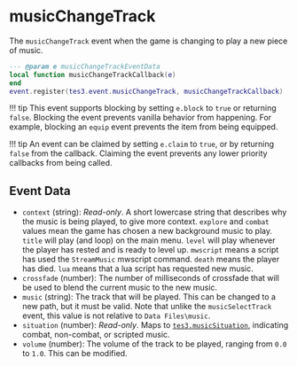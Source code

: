 # musicChangeTrack
<div class="search_terms" style="display: none">musicchangetrack</div>

<!---
	This file is autogenerated. Do not edit this file manually. Your changes will be ignored.
	More information: https://github.com/MWSE/MWSE/tree/master/docs
-->

The `musicChangeTrack` event when the game is changing to play a new piece of music.

```lua
--- @param e musicChangeTrackEventData
local function musicChangeTrackCallback(e)
end
event.register(tes3.event.musicChangeTrack, musicChangeTrackCallback)
```

!!! tip
	This event supports blocking by setting `e.block` to `true` or returning `false`. Blocking the event prevents vanilla behavior from happening. For example, blocking an `equip` event prevents the item from being equipped.

!!! tip
	An event can be claimed by setting `e.claim` to `true`, or by returning `false` from the callback. Claiming the event prevents any lower priority callbacks from being called.

## Event Data

* `context` (string): *Read-only*. A short lowercase string that describes why the music is being played, to give more context. `explore` and `combat` values mean the game has chosen a new background music to play. `title` will play (and loop) on the main menu. `level` will play whenever the player has rested and is ready to level up. `mwscript` means a script has used the `StreamMusic` mwscript command. `death` means the player has died. `lua` means that a lua script has requested new music.
* `crossfade` (number): The number of milliseconds of crossfade that will be used to blend the current music to the new music.
* `music` (string): The track that will be played. This can be changed to a new path, but it must be valid. Note that unlike the `musicSelectTrack` event, this value is not relative to `Data Files\music`.
* `situation` (number): *Read-only*. Maps to [`tes3.musicSituation`](https://mwse.github.io/MWSE/references/music-situations/), indicating combat, non-combat, or scripted music.
* `volume` (number): The volume of the track to be played, ranging from `0.0` to `1.0`. This can be modified.

